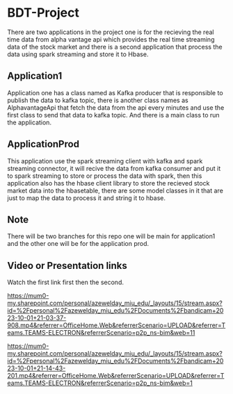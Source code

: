 # BDT-Project
There are two applications in the project one is for the recieving the real time data from alpha vantage api which provides the real time streaming data of the stock market and there is a second application that process the data using spark streaming and store it to Hbase.
## Application1
Application one has a class named as Kafka producer that is responsible to publish the data to kafka topic, there is another class names as AlphavantageApi that fetch the data from the api every minutes and use the first class to send that data to kafka topic. And there is a main class to run the application.

## ApplicationProd
This application use the spark streaming client with kafka and spark streaming connector, it will recive the data from kafka consumer and put it to spark streaming to store or process the data with spark, then this application also has the hbase client library to store the recieved stock market data into the hbasetable, there are some model classes in it that are just to map the data to process it and string it to hbase.

## Note
There will be two branches for this repo one will be main for application1 and the other one will be for the application prod.

## Video or Presentation links
Watch the first link first then the second.

https://mum0-my.sharepoint.com/personal/azewelday_miu_edu/_layouts/15/stream.aspx?id=%2Fpersonal%2Fazewelday_miu_edu%2FDocuments%2Fbandicam+2023-10-01+21-03-37-908.mp4&referrer=OfficeHome.Web&referrerScenario=UPLOAD&referrer=Teams.TEAMS-ELECTRON&referrerScenario=p2p_ns-bim&web=11


https://mum0-my.sharepoint.com/personal/azewelday_miu_edu/_layouts/15/stream.aspx?id=%2Fpersonal%2Fazewelday_miu_edu%2FDocuments%2Fbandicam+2023-10-01+21-14-43-201.mp4&referrer=OfficeHome.Web&referrerScenario=UPLOAD&referrer=Teams.TEAMS-ELECTRON&referrerScenario=p2p_ns-bim&web=1



